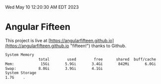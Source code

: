 Wed May 10 12:20:30 AM EDT 2023

# Angular Fifteen


This project is live at [https://angularfifteen.github.io](https://angularfifteen.github.io "fifteen!") thanks to Github.

```bash
System Memory
               total        used        free      shared  buff/cache   available
Mem:            15Gi       5.9Gi       3.4Gi       842Mi       6.0Gi       8.2Gi
Swap:          8.0Gi       3.9Gi       4.1Gi
System Storage
1.7G	.
```
